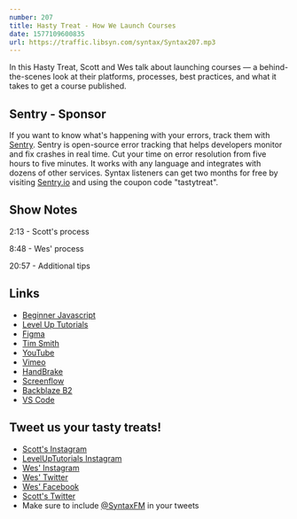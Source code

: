 ```yaml
---
number: 207
title: Hasty Treat - How We Launch Courses
date: 1577109600835
url: https://traffic.libsyn.com/syntax/Syntax207.mp3
---
```


In this Hasty Treat, Scott and Wes talk about launching courses — a behind-the-scenes look at their platforms, processes, best practices, and what it takes to get a course published. 

## Sentry - Sponsor
If you want to know what's happening with your errors, track them with [Sentry](https://sentry.io/). Sentry is open-source error tracking that helps developers monitor and fix crashes in real time. Cut your time on error resolution from five hours to five minutes. It works with any language and integrates with dozens of other services. Syntax listeners can get two months for free by visiting [Sentry.io](https://sentry.io/) and using the coupon code "tastytreat".

## Show Notes

2:13 - Scott's process

8:48 - Wes' process

20:57 - Additional tips

## Links
* [Beginner Javascript](https://beginnerjavascript.com)
* [Level Up Tutorials](https://www.leveluptutorials.com/)
* [Figma](https://www.figma.com/)
* [Tim Smith](https://ttimsmith.com/)
* [YouTube](https://youtube.com)
* [Vimeo](https://vimeo.com/)
* [HandBrake](https://handbrake.fr/)
* [Screenflow](https://www.telestream.net/screenflow/)
* [Backblaze B2](https://www.backblaze.com/b2/cloud-storage.html)
* [VS Code](https://code.visualstudio.com/)

## Tweet us your tasty treats!
* [Scott's Instagram](https://www.instagram.com/stolinski/)
* [LevelUpTutorials Instagram](https://www.instagram.com/LevelUpTutorials/)
* [Wes' Instagram](https://www.instagram.com/wesbos/)
* [Wes' Twitter](https://twitter.com/wesbos)
* [Wes' Facebook](https://www.facebook.com/wesbos.developer)
* [Scott's Twitter](https://twitter.com/stolinski)
* Make sure to include [@SyntaxFM](https://twitter.com/SyntaxFM) in your tweets